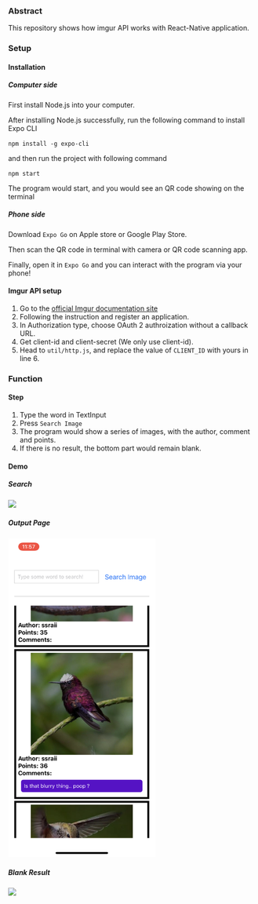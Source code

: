### Abstract

This repository shows how imgur API works with React-Native application.

### Setup

#### Installation

##### Computer side

First install Node.js into your computer.

After installing Node.js successfully, run the following command to install Expo CLI

    npm install -g expo-cli
    
and then run the project with following command

    npm start
    
The program would start, and you would see an QR code showing on the terminal

##### Phone side

Download `Expo Go` on Apple store or Google Play Store. 

Then scan the QR code in terminal with camera or QR code scanning app.

Finally, open it in `Expo Go` and you can interact with the program via your phone!

#### Imgur API setup

1. Go to the [official Imgur documentation site](https://apidocs.imgur.com/)
2. Following the instruction and register an application.
3. In Authorization type, choose OAuth 2 authroization without a callback URL.
4. Get client-id and client-secret (We only use client-id).
5. Head to `util/http.js`, and replace the value of `CLIENT_ID` with yours in line 6.

### Function

#### Step

1. Type the word in TextInput
2. Press `Search Image`
3. The program would show a series of images, with the author, comment and points.
4. If there is no result, the bottom part would remain blank.

#### Demo

##### Search

<img src='image/blank_result.gif' width='300'/>

##### Output Page

<img src='image/output.PNG' width='300'/>

##### Blank Result

<img src='image/blank_result.gif' width='300'/>

